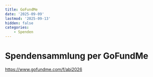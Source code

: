 ```yaml
---
title: GoFundMe
date: '2025-09-09'
lastmod: '2025-09-13'
hidden: false
categories:
    - Spenden
---
```


# Spendensammlung per GoFundMe

<https://www.gofundme.com/f/abi2026>